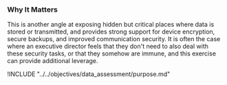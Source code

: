 ### Why It Matters

This is another angle at exposing hidden but critical places where data is stored or transmitted, and provides strong support for device encryption, secure backups, and improved communication security.  It is often the case where an executive director feels that they don't need to also deal with these security tasks, or that they somehow are immune, and this exercise can provide additional leverage.

!INCLUDE "../../objectives/data_assessment/purpose.md"
